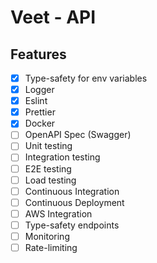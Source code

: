 # Veet - API

## Features

- [x] Type-safety for env variables
- [x] Logger
- [x] Eslint
- [x] Prettier
- [x] Docker
- [ ] OpenAPI Spec (Swagger)
- [ ] Unit testing
- [ ] Integration testing
- [ ] E2E testing
- [ ] Load testing
- [ ] Continuous Integration
- [ ] Continuous Deployment
- [ ] AWS Integration
- [ ] Type-safety endpoints
- [ ] Monitoring
- [ ] Rate-limiting
